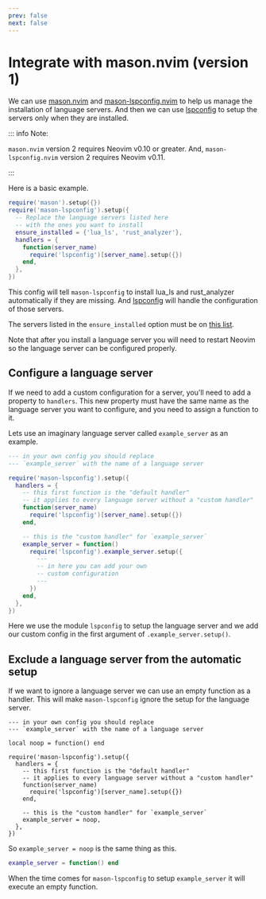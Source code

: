```yaml
---
prev: false
next: false
---
```


# Integrate with mason.nvim (version 1)

We can use [mason.nvim](https://github.com/williamboman/mason.nvim) and [mason-lspconfig.nvim](https://github.com/williamboman/mason-lspconfig.nvim) to help us manage the installation of language servers. And then we can use [lspconfig](https://github.com/neovim/nvim-lspconfig) to setup the servers only when they are installed.

::: info Note:

`mason.nvim` version 2 requires Neovim v0.10 or greater. And, `mason-lspconfig.nvim` version 2 requires Neovim v0.11.

:::

Here is a basic example.

```lua
require('mason').setup({})
require('mason-lspconfig').setup({
  -- Replace the language servers listed here 
  -- with the ones you want to install
  ensure_installed = {'lua_ls', 'rust_analyzer'},
  handlers = {
    function(server_name)
      require('lspconfig')[server_name].setup({})
    end,
  },
})
```

This config will tell `mason-lspconfig` to install lua_ls and rust_analyzer automatically if they are missing. And [lspconfig](https://github.com/neovim/nvim-lspconfig) will handle the configuration of those servers.

The servers listed in the `ensure_installed` option must be on [this list](https://github.com/williamboman/mason-lspconfig.nvim#available-lsp-servers).

Note that after you install a language server you will need to restart Neovim so the language server can be configured properly.

## Configure a language server

If we need to add a custom configuration for a server, you'll need to add a property to `handlers`. This new property must have the same name as the language server you want to configure, and you need to assign a function to it.

Lets use an imaginary language server called `example_server` as an example.

```lua
--- in your own config you should replace 
--- `example_server` with the name of a language server

require('mason-lspconfig').setup({
  handlers = {
    -- this first function is the "default handler"
    -- it applies to every language server without a "custom handler"
    function(server_name)
      require('lspconfig')[server_name].setup({})
    end,

    -- this is the "custom handler" for `example_server`
    example_server = function()
      require('lspconfig').example_server.setup({
        ---
        -- in here you can add your own
        -- custom configuration
        ---
      })
    end,
  },
})
```

Here we use the module `lspconfig` to setup the language server and we add our custom config in the first argument of `.example_server.setup()`.

## Exclude a language server from the automatic setup

If we want to ignore a language server we can use an empty function as a handler. This will make `mason-lspconfig` ignore the setup for the language server.

```lua{4,15}
--- in your own config you should replace 
--- `example_server` with the name of a language server

local noop = function() end

require('mason-lspconfig').setup({
  handlers = {
    -- this first function is the "default handler"
    -- it applies to every language server without a "custom handler"
    function(server_name)
      require('lspconfig')[server_name].setup({})
    end,

    -- this is the "custom handler" for `example_server`
    example_server = noop,
  },
})
```

So `example_server = noop` is the same thing as this.

```lua
example_server = function() end
```

When the time comes for `mason-lspconfig` to setup `example_server` it will execute an empty function.

